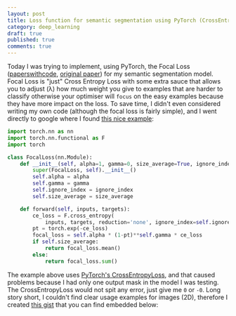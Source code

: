 ```yaml
---
layout: post
title: Loss function for semantic segmentation using PyTorch (CrossEntropyLoss and BCELoss)
category: deep_learning
draft: true
published: true
comments: true
---
```


Today I was trying to implement, using PyTorch, the Focal Loss ([paperswithcode](https://paperswithcode.com/method/focal-loss), [original paper](https://arxiv.org/abs/1708.02002)) for my semantic segmentation model. Focal Loss is "just" Cross Entropy Loss with some extra sauce that allows you to adjust (&lambda;) how much weight you give to examples that are harder to classify otherwise your optimiser will `focus` on the easy examples because they have more impact on the loss. To save time, I didn't even considered writing my own code (although the focal loss is fairly simple), and I went directly to google where I found [this nice example](https://github.com/VainF/DeepLabV3Plus-Pytorch/blob/0c67dce524b2eb94dc3587ff2832e28f11440cae/utils/loss.py):
<!--more-->

```python
import torch.nn as nn
import torch.nn.functional as F
import torch 

class FocalLoss(nn.Module):
    def __init__(self, alpha=1, gamma=0, size_average=True, ignore_index=255):
        super(FocalLoss, self).__init__()
        self.alpha = alpha
        self.gamma = gamma
        self.ignore_index = ignore_index
        self.size_average = size_average

    def forward(self, inputs, targets):
        ce_loss = F.cross_entropy(
            inputs, targets, reduction='none', ignore_index=self.ignore_index)
        pt = torch.exp(-ce_loss)
        focal_loss = self.alpha * (1-pt)**self.gamma * ce_loss
        if self.size_average:
            return focal_loss.mean()
        else:
            return focal_loss.sum()
```

The example above uses [PyTorch's CrossEntropyLoss](https://pytorch.org/docs/stable/generated/torch.nn.CrossEntropyLoss.html), and that caused problems because I had only one output mask in the model I was testing. The CrossEntropyLoss would not spit any error, just give me `0` or `-0`. Long story short, I couldn't find clear usage examples for images (2D), therefore I created [this gist](https://gist.github.com/ricardodeazambuja/7b079fc8426d860b73666873e2dafa50) that you can find embedded below:

<script src="https://gist.github.com/ricardodeazambuja/7b079fc8426d860b73666873e2dafa50.js"></script>